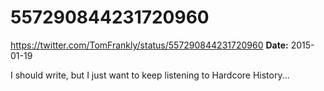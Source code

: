 # 557290844231720960
https://twitter.com/TomFrankly/status/557290844231720960
**Date:** 2015-01-19

I should write, but I just want to keep listening to Hardcore History...
